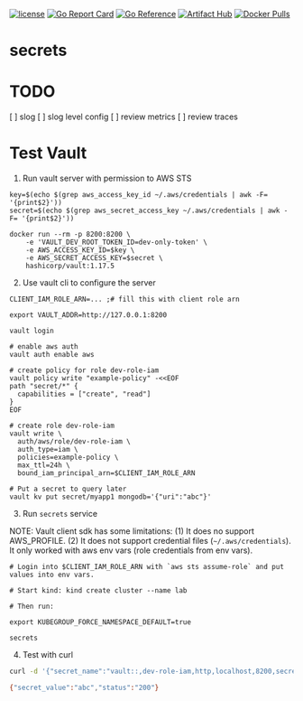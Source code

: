 [![license](http://img.shields.io/badge/license-MIT-blue.svg)](https://github.com/udhos/secrets/blob/main/LICENSE)
[![Go Report Card](https://goreportcard.com/badge/github.com/udhos/secrets)](https://goreportcard.com/report/github.com/udhos/secrets)
[![Go Reference](https://pkg.go.dev/badge/github.com/udhos/secrets.svg)](https://pkg.go.dev/github.com/udhos/secrets)
[![Artifact Hub](https://img.shields.io/endpoint?url=https://artifacthub.io/badge/repository/secrets)](https://artifacthub.io/packages/search?repo=secrets)
[![Docker Pulls](https://img.shields.io/docker/pulls/udhos/secrets)](https://hub.docker.com/r/udhos/secrets)

# secrets

# TODO

[ ] slog
[ ] slog level config
[ ] review metrics
[ ] review traces

# Test Vault

1. Run vault server with permission to AWS STS

```
key=$(echo $(grep aws_access_key_id ~/.aws/credentials | awk -F= '{print$2}'))
secret=$(echo $(grep aws_secret_access_key ~/.aws/credentials | awk -F= '{print$2}'))

docker run --rm -p 8200:8200 \
    -e 'VAULT_DEV_ROOT_TOKEN_ID=dev-only-token' \
    -e AWS_ACCESS_KEY_ID=$key \
    -e AWS_SECRET_ACCESS_KEY=$secret \
    hashicorp/vault:1.17.5
```

2. Use vault cli to configure the server

```
CLIENT_IAM_ROLE_ARN=... ;# fill this with client role arn

export VAULT_ADDR=http://127.0.0.1:8200

vault login

# enable aws auth
vault auth enable aws

# create policy for role dev-role-iam
vault policy write "example-policy" -<<EOF
path "secret/*" {
  capabilities = ["create", "read"]
}
EOF

# create role dev-role-iam
vault write \
  auth/aws/role/dev-role-iam \
  auth_type=iam \
  policies=example-policy \
  max_ttl=24h \
  bound_iam_principal_arn=$CLIENT_IAM_ROLE_ARN

# Put a secret to query later
vault kv put secret/myapp1 mongodb='{"uri":"abc"}'
```

3. Run `secrets` service

NOTE: Vault client sdk has some limitations: (1) It does no support AWS_PROFILE. (2) It does not support credential files (`~/.aws/credentials`). It only worked with aws env vars (role credentials from env vars).

```
# Login into $CLIENT_IAM_ROLE_ARN with `aws sts assume-role` and put values into env vars.

# Start kind: kind create cluster --name lab

# Then run:

export KUBEGROUP_FORCE_NAMESPACE_DEFAULT=true

secrets
```

4. Test with curl

```bash
curl -d '{"secret_name":"vault::,dev-role-iam,http,localhost,8200,secret/myapp1/mongodb:uri"}' localhost:8080/secret

{"secret_value":"abc","status":"200"}
```